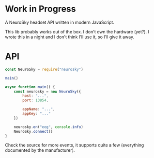 # Work in Progress

A NeuroSky headset API written in modern JavaScript.

This lib probably works out of the box.  I don't own the hardware (yet?).
I wrote this in a night and I don't think I'll use it, so I'll give it away.

# API

```javascript
const NeuroSky = require("neurosky")

main()

async function main() {
    const neurosky = new NeuroSky({
        host: "...",
        port: 13854,

        appName: "...",
        appKey: "..."
    })

    neurosky.on("eeg", console.info)
    NeuroSky.connect()
}
```

Check the source for more events, it supports quite a few (everything documented by the manufacturer).